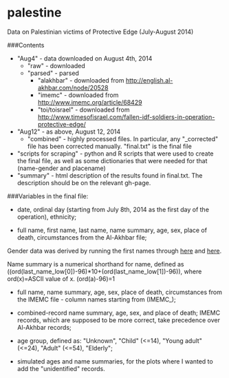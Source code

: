 palestine
=========

Data on Palestinian victims of Protective Edge (July-August 2014)

###Contents

* "Aug4" - data downloaded on August 4th, 2014
  * "raw" - downloaded
  * "parsed" - parsed
    * "alakhbar" - downloaded from http://english.al-akhbar.com/node/20528
    * "imemc" - downloaded from http://www.imemc.org/article/68429
    * "toi/toisrael" - downloaded from http://www.timesofisrael.com/fallen-idf-soldiers-in-operation-protective-edge/
* "Aug12" - as above, August 12, 2014
  * "combined" - highly processed files. In particular, any "_corrected" file has been corrected manually. "final.txt" is the final file
* "scripts for scraping" - python and R scripts that were used to create the final file, as well as some dictionaries that were needed for that (name-gender and placename)
* "summary" - html description of the results found in final.txt. The description should be on the relevant gh-page.


###Variables in the final file:
* date, ordinal day (starting from July 8th, 2014 as the first day of the operation), ethnicity;

* full name, first name, last name, name summary, age, sex, place of death, circumstances from the Al-Akhbar file;

Gender data was derived by running the first names through [here](http://www.indiachildnames.com/genderof.aspx) and [here](http://www.gpeters.com/names/baby-names.php).

Name summary is a numerical shorthand for name, defined as ((ord(last_name_low[0])-96)*10+(ord(last_name_low[1])-96)), where ord(x)=ASCII value of x. (ord(a)-96)=1

* full name, name summary, age, sex, place of death, circumstances from the IMEMC file - column names starting from (IMEMC_);

* combined-record name summary, age, sex, and place of death; IMEMC records, which are supposed to be more correct, take precedence over Al-Akhbar records;

* age group, defined as: "Unknown", "Child" (<=14), "Young adult" (<=24), "Adult" (<=54), "Elderly";

* simulated ages and name summaries, for the plots where I wanted to add the "unidentified" records.
